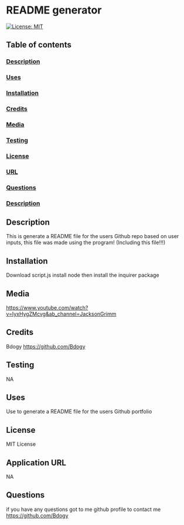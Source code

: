 
# README generator
[![License: MIT](https://img.shields.io/badge/License-MIT-yellow.svg)](https://opensource.org/licenses/MIT)

## Table of contents

### [Description](#description)

### [Uses](#uses)

### [Installation](#installation)

### [Credits](#credits)

### [Media](#media)

### [Testing](#testing)

### [License](#license)

### [URL](#application)

### [Questions](#questions)


### [Description](Description)



## Description
This is generate a README file for the users Github repo based on user inputs, this file was made using the program! (Including this file!!!)
## Installation 
Download script.js install node then install the inquirer package
## Media
https://www.youtube.com/watch?v=IyxHygZMcvg&ab_channel=JacksonGrimm
## Credits
Bdogy
https://github.com/Bdogy
## Testing
NA
## Uses
Use to generate a README file for the users Github portfolio
## License
MIT License
## Application URL
NA

## Questions
if you have any questions got to me github profile to contact me
https://github.com/Bdogy
